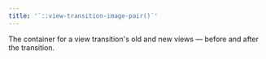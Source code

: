 ```yaml
---
title: '`::view-transition-image-pair()`'
---
```


The container for a view transition's old and new views — before and after the transition.
